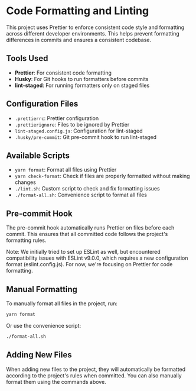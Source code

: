 # Code Formatting and Linting

This project uses Prettier to enforce consistent code style and formatting across different developer environments. This helps prevent formatting differences in commits and ensures a consistent codebase.

## Tools Used

- **Prettier**: For consistent code formatting
- **Husky**: For Git hooks to run formatters before commits
- **lint-staged**: For running formatters only on staged files

## Configuration Files

- `.prettierrc`: Prettier configuration
- `.prettierignore`: Files to be ignored by Prettier
- `lint-staged.config.js`: Configuration for lint-staged
- `.husky/pre-commit`: Git pre-commit hook to run lint-staged

## Available Scripts

- `yarn format`: Format all files using Prettier
- `yarn check-format`: Check if files are properly formatted without making changes
- `./lint.sh`: Custom script to check and fix formatting issues
- `./format-all.sh`: Convenience script to format all files

## Pre-commit Hook

The pre-commit hook automatically runs Prettier on files before each commit. This ensures that all committed code follows the project's formatting rules.

Note: We initially tried to set up ESLint as well, but encountered compatibility issues with ESLint v9.0.0, which requires a new configuration format (eslint.config.js). For now, we're focusing on Prettier for code formatting.

## Manual Formatting

To manually format all files in the project, run:

```bash
yarn format
```

Or use the convenience script:

```bash
./format-all.sh
```

## Adding New Files

When adding new files to the project, they will automatically be formatted according to the project's rules when committed. You can also manually format them using the commands above.
